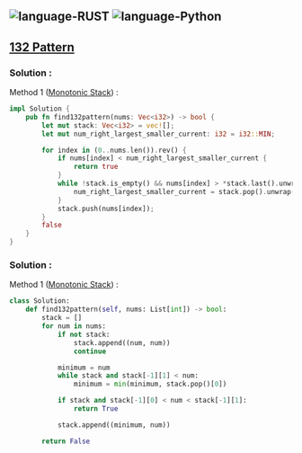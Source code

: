 ![language-RUST](https://img.shields.io/badge/RUST-8d4004?style=for-the-badge&logo=RUST)
![language-Python](https://img.shields.io/badge/Python-ffd43b?style=for-the-badge&logo=PYTHON)
---

## [132 Pattern](https://leetcode.com/problems/132-pattern)

### Solution :

Method 1 ([Monotonic Stack](https://leetcode.com/problems/132-pattern/solutions/3517952/explain-why-we-can-use-monotonic-stack-here)) :
```rust
impl Solution {
    pub fn find132pattern(nums: Vec<i32>) -> bool {
        let mut stack: Vec<i32> = vec![];
        let mut num_right_largest_smaller_current: i32 = i32::MIN;

        for index in (0..nums.len()).rev() {
            if nums[index] < num_right_largest_smaller_current {
                return true
            }
            while !stack.is_empty() && nums[index] > *stack.last().unwrap() {
                num_right_largest_smaller_current = stack.pop().unwrap();
            }
            stack.push(nums[index]);
        }
        false
    }
}
```

### Solution :

Method 1 ([Monotonic Stack](https://ayoubomari.medium.com/132-pattern-1b890c763bd5)) :
```python
class Solution:
    def find132pattern(self, nums: List[int]) -> bool:
        stack = []
        for num in nums:
            if not stack:
                stack.append((num, num))
                continue

            minimum = num
            while stack and stack[-1][1] < num:
                minimum = min(minimum, stack.pop()[0])

            if stack and stack[-1][0] < num < stack[-1][1]:
                return True

            stack.append((minimum, num))

        return False
```
